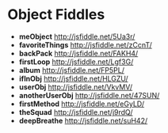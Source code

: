 Object Fiddles
==============
* **meObject** http://jsfiddle.net/5Ua3r/
* **favoriteThings** http://jsfiddle.net/zCcnT/
* **backPack** http://jsfiddle.net/FAKH4/
* **firstLoop** http://jsfiddle.net/Lgf3G/
* **album** http://jsfiddle.net/FP5PL/
* **ifInObj** http://jsfiddle.net/HLGZU/
* **userObj** http://jsfiddle.net/VkvMV/
* **anotherUserObj** http://jsfiddle.net/47SUN/
* **firstMethod** http://jsfiddle.net/eGyLD/
* **theSquad** http://jsfiddle.net/j9rdQ/
* **deepBreathe** http://jsfiddle.net/suH42/
